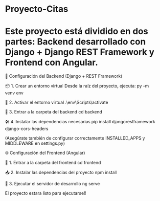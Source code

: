 ﻿# Proyecto-Citas
# Este proyecto está dividido en dos partes: Backend desarrollado con Django + Django REST Framework y Frontend con Angular.

🔧 Configuración del Backend (Django + REST Framework)

📦 1. Crear un entorno virtual
Desde la raíz del proyecto, ejecuta:
py -m venv env

🚀 2. Activar el entorno virtual
.\env\Scripts\activate

📂 3. Entrar a la carpeta del backend
cd backend

🛠️ 4. Instalar las dependencias necesarias
pip install djangorestframework django-cors-headers

(Asegúrate también de configurar correctamente INSTALLED_APPS y MIDDLEWARE en settings.py)

🌐 Configuración del Frontend (Angular)

📁 1. Entrar a la carpeta del frontend
cd frontend

📥 2. Instalar las dependencias del proyecto
npm install

🧪 3. Ejecutar el servidor de desarrollo
ng serve

El proyecto estara listo para ejecutarse!!
